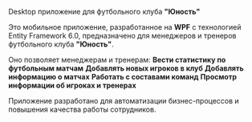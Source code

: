 Desktop приложение для футбольного клуба **"Юность"**

Это мобильное приложение, разработанное на **WPF** c технологией Entity Framework 6.0, предназначено для менеджеров и тренеров футбольного клуба **"Юность"**.

Оно позволяет менеджерам и тренерам:
**Вести статистику по футбольным матчам**
**Добавлять новых игроков в клуб**
**Добавлять информацию о матчах**
**Работать с составами команд**
**Просмотр информации об игроках и тренерах**

Приложение разработано для автоматизации бизнес-процессов и повышения качества работы сотрудников.
